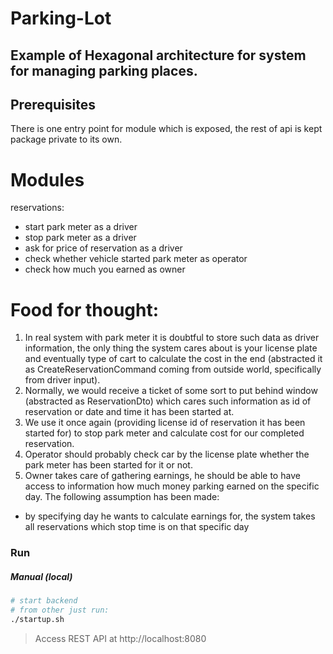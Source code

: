 # Parking-Lot

## Example of Hexagonal architecture for system for managing parking places.

## Prerequisites
There is one entry point for module which is exposed, the rest of api is kept package private to its own.

# Modules

reservations:
- start park meter as a driver
- stop park meter as a driver
- ask for price of reservation as a driver
- check whether vehicle started park meter as operator
- check how much you earned as owner

# Food for thought:
1. In real system with park meter it is doubtful to store such data as driver information, the only thing the system cares about is your license plate and eventually type of cart to calculate the cost in the end (abstracted it as CreateReservationCommand coming from outside world, specifically from driver input).
2. Normally, we would receive a ticket of some sort to put behind window (abstracted as ReservationDto) which cares such information as id of reservation or date and time it has been started at.
3. We use it once again (providing license id of reservation it has been started for) to stop park meter and calculate cost for our completed reservation.
4. Operator should probably check car by the license plate whether the park meter has been started for it or not.
5. Owner takes care of gathering earnings, he should be able to have access to information how much money parking earned on the specific day. The following assumption has been made:
- by specifying day he wants to calculate earnings for, the system takes all reservations which stop time is on that specific day

### Run
##### Manual (local) 
```bash
# start backend
# from other just run:
./startup.sh
```
> Access REST API at http://localhost:8080
